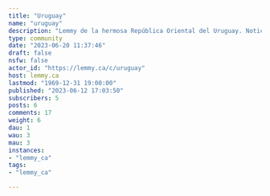 ```yaml
---
title: "Uruguay" 
name: "uruguay"
description: "Lemmy de la hermosa República Oriental del Uruguay. Noticias, humor, deportes y política.  "
type: community
date: "2023-06-20 11:37:46"
draft: false
nsfw: false
actor_id: "https://lemmy.ca/c/uruguay"
host: lemmy.ca
lastmod: "1969-12-31 19:00:00"
published: "2023-06-12 17:03:50"
subscribers: 5
posts: 6
comments: 17
weight: 6
dau: 1
wau: 3
mau: 3
instances:
- "lemmy_ca"
tags: 
- "lemmy_ca"

---
```

